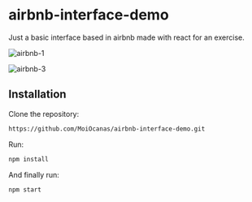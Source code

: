 # airbnb-interface-demo

Just a basic interface based in airbnb made with react for an exercise.


![airbnb-1](https://user-images.githubusercontent.com/40370334/83364230-6d5c2080-a365-11ea-8eac-4bac57c5c471.PNG)

![airbnb-3](https://user-images.githubusercontent.com/40370334/83364258-a85e5400-a365-11ea-8ab2-4b44d18de8e8.PNG)

## Installation

Clone the repository:

```bash
https://github.com/MoiOcanas/airbnb-interface-demo.git
```

Run: 

```bash
npm install
```

And finally run: 

```bash
npm start
```
